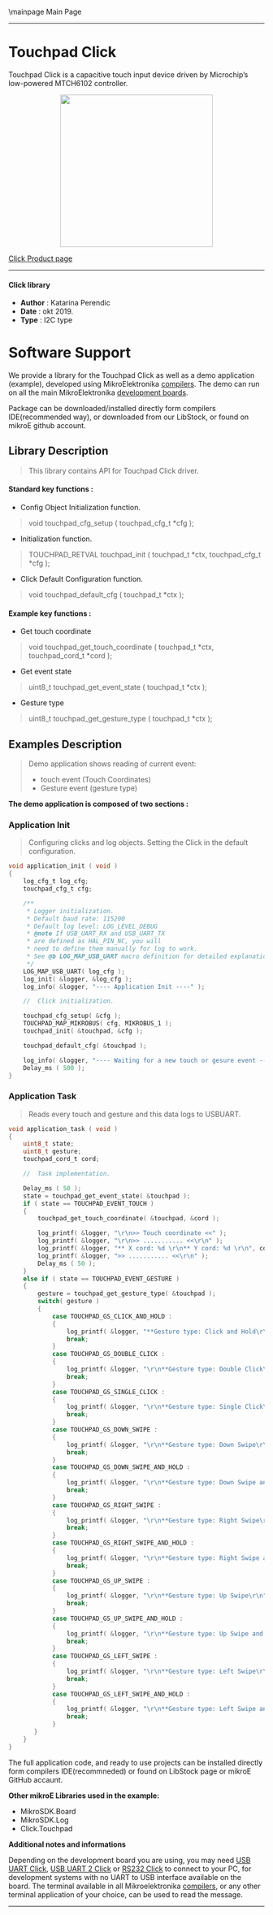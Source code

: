 \mainpage Main Page
 
 

---
# Touchpad Click

Touchpad Click is a capacitive touch input device driven by Microchip’s low-powered MTCH6102 controller. 

<p align="center">
  <img src="https://download.mikroe.com/images/click_for_ide/touchpad_click.png" height=300px>
</p>

[Click Product page](https://www.mikroe.com/touchpad-click)

---


#### Click library 

- **Author**        : Katarina Perendic
- **Date**          : okt 2019.
- **Type**          : I2C type


# Software Support

We provide a library for the Touchpad Click 
as well as a demo application (example), developed using MikroElektronika 
[compilers](https://shop.mikroe.com/compilers). 
The demo can run on all the main MikroElektronika [development boards](https://shop.mikroe.com/development-boards).

Package can be downloaded/installed directly form compilers IDE(recommended way), or downloaded from our LibStock, or found on mikroE github account. 

## Library Description

> This library contains API for Touchpad Click driver.

#### Standard key functions :

- Config Object Initialization function.
> void touchpad_cfg_setup ( touchpad_cfg_t *cfg ); 
 
- Initialization function.
> TOUCHPAD_RETVAL touchpad_init ( touchpad_t *ctx, touchpad_cfg_t *cfg );

- Click Default Configuration function.
> void touchpad_default_cfg ( touchpad_t *ctx );


#### Example key functions :

- Get touch coordinate
> void touchpad_get_touch_coordinate ( touchpad_t *ctx, touchpad_cord_t *cord );
 
- Get event state
> uint8_t touchpad_get_event_state ( touchpad_t *ctx );

- Gesture type
> uint8_t touchpad_get_gesture_type ( touchpad_t *ctx );

## Examples Description

> Demo application shows reading of current event:
>   - touch event (Touch Coordinates)
>   - Gesture event (gesture type)

**The demo application is composed of two sections :**

### Application Init 

> Configuring clicks and log objects.
> Setting the Click in the default configuration.

```c
void application_init ( void )
{
    log_cfg_t log_cfg;
    touchpad_cfg_t cfg;

    /** 
     * Logger initialization.
     * Default baud rate: 115200
     * Default log level: LOG_LEVEL_DEBUG
     * @note If USB_UART_RX and USB_UART_TX 
     * are defined as HAL_PIN_NC, you will 
     * need to define them manually for log to work. 
     * See @b LOG_MAP_USB_UART macro definition for detailed explanation.
     */
    LOG_MAP_USB_UART( log_cfg );
    log_init( &logger, &log_cfg );
    log_info( &logger, "---- Application Init ----" );

    //  Click initialization.

    touchpad_cfg_setup( &cfg );
    TOUCHPAD_MAP_MIKROBUS( cfg, MIKROBUS_1 );
    touchpad_init( &touchpad, &cfg );

    touchpad_default_cfg( &touchpad );

    log_info( &logger, "---- Waiting for a new touch or gesure event ----" );
    Delay_ms ( 500 );
} 
```

### Application Task

> Reads every touch and gesture and this data logs to USBUART.

```c
void application_task ( void )
{
    uint8_t state;
    uint8_t gesture;
    touchpad_cord_t cord;

    //  Task implementation.

    Delay_ms ( 50 );
    state = touchpad_get_event_state( &touchpad );
    if ( state == TOUCHPAD_EVENT_TOUCH )
    {
        touchpad_get_touch_coordinate( &touchpad, &cord );

        log_printf( &logger, "\r\n>> Touch coordinate <<" );
        log_printf( &logger, "\r\n>> ........... <<\r\n" );
        log_printf( &logger, "** X cord: %d \r\n** Y cord: %d \r\n", cord.x, cord.y );
        log_printf( &logger, ">> ........... <<\r\n" );
        Delay_ms ( 50 );
    }
    else if ( state == TOUCHPAD_EVENT_GESTURE )
    {
        gesture = touchpad_get_gesture_type( &touchpad );
        switch( gesture )
        {
            case TOUCHPAD_GS_CLICK_AND_HOLD :
            {
                log_printf( &logger, "**Gesture type: Click and Hold\r\n" );
                break;
            }
            case TOUCHPAD_GS_DOUBLE_CLICK :
            {
                log_printf( &logger, "\r\n**Gesture type: Double Click\r\n" );
                break;
            }
            case TOUCHPAD_GS_SINGLE_CLICK :
            {
                log_printf( &logger, "\r\n**Gesture type: Single Click\r\n" );
                break;
            }
            case TOUCHPAD_GS_DOWN_SWIPE :
            {
                log_printf( &logger, "\r\n**Gesture type: Down Swipe\r\n" );
                break;
            }
            case TOUCHPAD_GS_DOWN_SWIPE_AND_HOLD :
            {
                log_printf( &logger, "\r\n**Gesture type: Down Swipe and Hold\r\n" );
                break;
            }
            case TOUCHPAD_GS_RIGHT_SWIPE :
            {
                log_printf( &logger, "\r\n**Gesture type: Right Swipe\r\n" );
                break;
            }
            case TOUCHPAD_GS_RIGHT_SWIPE_AND_HOLD :
            {
                log_printf( &logger, "\r\n**Gesture type: Right Swipe and Hold\r\n" );
                break;
            }
            case TOUCHPAD_GS_UP_SWIPE :
            {
                log_printf( &logger, "\r\n**Gesture type: Up Swipe\r\n" );
                break;
            }
            case TOUCHPAD_GS_UP_SWIPE_AND_HOLD :
            {
                log_printf( &logger, "\r\n**Gesture type: Up Swipe and Hold\r\n" );
                break;
            }
            case TOUCHPAD_GS_LEFT_SWIPE :
            {
                log_printf( &logger, "\r\n**Gesture type: Left Swipe\r\n" );
                break;
            }
            case TOUCHPAD_GS_LEFT_SWIPE_AND_HOLD :
            {
                log_printf( &logger, "\r\n**Gesture type: Left Swipe and Hold\r\n" );
                break;
            }
       }
    }
}
```

The full application code, and ready to use projects can be  installed directly form compilers IDE(recommneded) or found on LibStock page or mikroE GitHub accaunt.

**Other mikroE Libraries used in the example:** 

- MikroSDK.Board
- MikroSDK.Log
- Click.Touchpad

**Additional notes and informations**

Depending on the development board you are using, you may need 
[USB UART Click](https://shop.mikroe.com/usb-uart-click), 
[USB UART 2 Click](https://shop.mikroe.com/usb-uart-2-click) or 
[RS232 Click](https://shop.mikroe.com/rs232-click) to connect to your PC, for 
development systems with no UART to USB interface available on the board. The 
terminal available in all Mikroelektronika 
[compilers](https://shop.mikroe.com/compilers), or any other terminal application 
of your choice, can be used to read the message.



---
